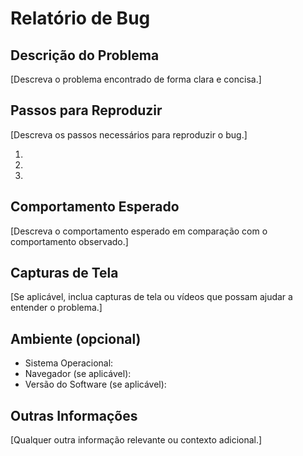 # Relatório de Bug

## Descrição do Problema
[Descreva o problema encontrado de forma clara e concisa.]

## Passos para Reproduzir
[Descreva os passos necessários para reproduzir o bug.]

1. 
2. 
3. 

## Comportamento Esperado
[Descreva o comportamento esperado em comparação com o comportamento observado.]

## Capturas de Tela
[Se aplicável, inclua capturas de tela ou vídeos que possam ajudar a entender o problema.]

## Ambiente (opcional)
- Sistema Operacional:
- Navegador (se aplicável):
- Versão do Software (se aplicável):

## Outras Informações
[Qualquer outra informação relevante ou contexto adicional.]
